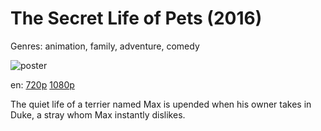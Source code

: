 # The Secret Life of Pets (2016)

Genres: animation, family, adventure, comedy

![poster](http://image.tmdb.org/t/p/w500/WLQN5aiQG8wc9SeKwixW7pAR8K.jpg)

en:
  [720p](magnet:?xt=urn:btih:147C115F3DE71B6B0C4FE44AFF7695B43D016DBB&tr=udp://glotorrents.pw:6969/announce&tr=udp://tracker.opentrackr.org:1337/announce&tr=udp://torrent.gresille.org:80/announce&tr=udp://tracker.openbittorrent.com:80&tr=udp://tracker.coppersurfer.tk:6969&tr=udp://tracker.leechers-paradise.org:6969&tr=udp://p4p.arenabg.ch:1337&tr=udp://tracker.internetwarriors.net:1337)
  [1080p](magnet:?xt=urn:btih:660426E302992B361C13B82C6B424C4637A43475&tr=udp://glotorrents.pw:6969/announce&tr=udp://tracker.opentrackr.org:1337/announce&tr=udp://torrent.gresille.org:80/announce&tr=udp://tracker.openbittorrent.com:80&tr=udp://tracker.coppersurfer.tk:6969&tr=udp://tracker.leechers-paradise.org:6969&tr=udp://p4p.arenabg.ch:1337&tr=udp://tracker.internetwarriors.net:1337)
  


The quiet life of a terrier named Max is upended when his owner takes in Duke, a stray whom Max instantly dislikes.
